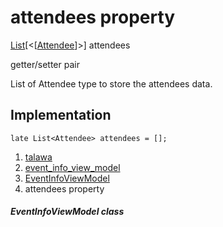 
<div>

# attendees property

</div>


[List](https://api.flutter.dev/flutter/dart-core/List-class.html)[\<[[Attendee](../../models_events_event_model/Attendee-class.md)]\>]
attendees


getter/setter pair




List of Attendee type to store the attendees data.



## Implementation

``` language-dart
late List<Attendee> attendees = [];
```







1.  [talawa](../../index.md)
2.  [event_info_view_model](../../view_model_after_auth_view_models_event_view_models_event_info_view_model/)
3.  [EventInfoViewModel](../../view_model_after_auth_view_models_event_view_models_event_info_view_model/EventInfoViewModel-class.md)
4.  attendees property

##### EventInfoViewModel class







